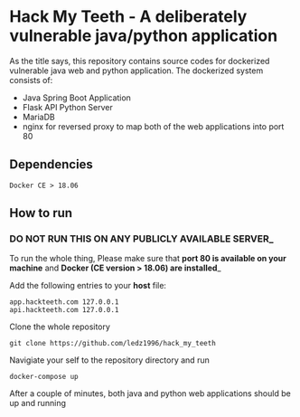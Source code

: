 # Hack My Teeth - A deliberately vulnerable java/python application

As the title says, this repository contains source codes for dockerized vulnerable java web and python application.
The dockerized system consists of:
 - Java Spring Boot Application
 - Flask API Python Server
 - MariaDB
 - nginx for reversed proxy to map both of the web applications into port 80

## Dependencies

```
Docker CE > 18.06
```

## How to run

### __DO NOT RUN THIS ON ANY PUBLICLY AVAILABLE SERVER___

To run the whole thing,
Please make sure that __port 80 is available on your machine__ and __Docker (CE version > 18.06) are installed___

Add the following entries to your __host__ file:
```
app.hackteeth.com 127.0.0.1
api.hackteeth.com 127.0.0.1
```
Clone the whole repository
```
git clone https://github.com/ledz1996/hack_my_teeth
```
Navigiate your self to the repository directory and run
```
docker-compose up
```
After a couple of minutes, both java and python web applications should be up and running

